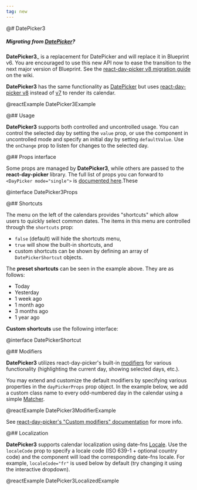 ```yaml
---
tag: new
---
```


@# DatePicker3

<div class="@ns-callout @ns-intent-primary @ns-icon-info-sign @ns-callout-has-body-content">
    <h5 class="@ns-heading">

Migrating from [DatePicker](#datetime/datepicker)?

</h5>

__DatePicker3___ is a replacement for DatePicker and will replace it in Blueprint v6.
You are encouraged to use this new API now to ease the transition to the next major version of Blueprint.
See the [react-day-picker v8 migration guide](https://github.com/palantir/blueprint/wiki/react-day-picker-8-migration)
on the wiki.

</div>

__DatePicker3__ has the same functionality as [DatePicker](#datetime/datepicker) but uses
[react-day-picker v8](https://react-day-picker.js.org/) instead of [v7](https://react-day-picker-v7.netlify.app/)
to render its calendar.

@reactExample DatePicker3Example

@## Usage

__DatePicker3__ supports both controlled and uncontrolled usage. You can control the selected day by setting the `value`
prop, or use the component in uncontrolled mode and specify an initial day by setting `defaultValue`. Use the `onChange`
prop to listen for changes to the selected day.

@## Props interface

Some props are managed by __DatePicker3__, while others are passed to the __react-day-picker__ library.
The full list of props you can forward to `<DayPicker mode="single">` is
[documented here](https://react-day-picker.js.org/api/interfaces/DayPickerSingleProps).These

@interface DatePicker3Props

@## Shortcuts

The menu on the left of the calendars provides "shortcuts" which allow users to
quickly select common dates. The items in this menu are controlled through
the `shortcuts` prop:

-   `false` (default) will hide the shortcuts menu,
-   `true` will show the built-in shortcuts, and
-   custom shortcuts can be shown by defining an array of `DatePickerShortcut` objects.

The **preset shortcuts** can be seen in the example above. They are as follows:

-   Today
-   Yesterday
-   1 week ago
-   1 month ago
-   3 months ago
-   1 year ago

**Custom shortcuts** use the following interface:

@interface DatePickerShortcut

@## Modifiers

__DatePicker3__ utilizes react-day-picker's built-in [modifiers](https://react-day-picker.js.org/basics/modifiers) for
various functionality (highlighting the current day, showing selected days, etc.).

You may extend and customize the default modifiers by specifying various properties in the `dayPickerProps` prop object.
In the example below, we add a custom class name to every odd-numbered day in the calendar using a simple
[Matcher](https://react-day-picker.js.org/api/types/matcher).

@reactExample DatePicker3ModifierExample

See [react-day-picker's "Custom modifiers" documentation](https://react-day-picker.js.org/basics/modifiers#custom-modifiers)
for more info.

@## Localization

__DatePicker3__ supports calendar localization using date-fns [Locale](https://date-fns.org/docs/Locale).
Use the `localeCode` prop to specify a locale code (ISO 639-1 + optional country code) and the component will
load the corresponding date-fns locale. For example, `localeCode="fr"` is used below by default (try changing it
using the interactive dropdown).

@reactExample DatePicker3LocalizedExample

